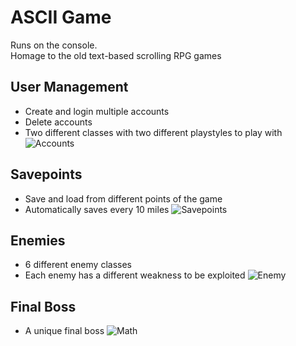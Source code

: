 # ASCII Game
Runs on the console. <br />
Homage to the old text-based scrolling RPG games
## User Management
- Create and login multiple accounts
- Delete accounts
- Two different classes with two different playstyles to play with
![Accounts](https://i.imgur.com/T1GplrN.png)

## Savepoints
- Save and load from different points of the game
- Automatically saves every 10 miles
![Savepoints](https://i.imgur.com/0qaOccR.png)

## Enemies
- 6 different enemy classes
- Each enemy has a different weakness to be exploited
![Enemy](https://i.imgur.com/O9msC2U.png)

## Final Boss
- A unique final boss
![Math](https://i.imgur.com/gcfQfb0.png)


